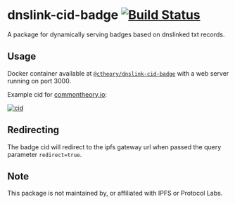 # dnslink-cid-badge [![Build Status](https://travis-ci.org/common-theory/dnslink-cid-badge.svg?branch=master)](https://travis-ci.org/common-theory/dnslink-cid-badge)

A package for dynamically serving badges based on dnslinked txt records.

## Usage

Docker container available at [`@ctheory/dnslink-cid-badge`](https://hub.docker.com/r/ctheory/dnslink-cid-badge/) with a web server running on port 3000.

Example cid for [commontheory.io](https://commontheory.io):

[![cid](https://dnslink-cid-badge.commontheory.io/commontheory.io)](https://commontheory.io)

## Redirecting

The badge cid will redirect to the ipfs gateway url when passed the query parameter `redirect=true`.

## Note

This package is not maintained by, or affiliated with IPFS or Protocol Labs.
